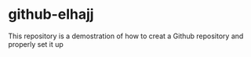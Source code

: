 # github-elhajj
This repository is a demostration of how to creat a Github repository and properly set it up
